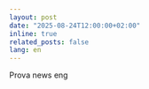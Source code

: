 ```yaml
---
layout: post
date: "2025-08-24T12:00:00+02:00"
inline: true
related_posts: false
lang: en
---
```

Prova news eng
